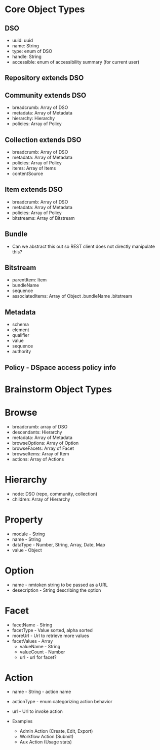 # Core Object Types
## DSO
* uuid: uuid
* name: String
* type: enum of DSO
* handle: String
* accessible: enum of accessibility summary (for current user)

## Repository extends DSO
## Community extends DSO
* breadcrumb: Array of DSO
* metadata: Array of Metadata
* hierarchy: Hierarchy
* policies: Array of Policy
## Collection extends DSO
* breadcrumb: Array of DSO
* metadata: Array of Metadata
* policies: Array of Policy
* items: Array of Items
* contentSource
## Item extends DSO
* breadcrumb: Array of DSO
* metadata: Array of Metadata
* policies: Array of Policy
* bitstreams: Array of Bitstream
## Bundle 
* Can we abstract this out so REST client does not directly manipulate this?
## Bitstream 
* parentItem: Item
* bundleName
* sequence
* associatedItems: Array of Object
  .bundleName
  .bitstream
## Metadata
* schema
* element
* qualifier
* value
* sequence
* authority
## Policy - DSpace access policy info


# Brainstorm Object Types

# Browse
* breadcrumb: array of DSO
* descendants: Hierarchy
* metadata: Array of Metadata
* browseOptions: Array of Option
* browseFacets: Array of Facet
* browseItems: Array of Item
* actions: Array of Actions

# Hierarchy
* node: DSO (repo, community, collection)  
* children: Array of Hierarchy 

# Property
* module - String
* name - String
* dataType - Number, String, Array, Date, Map
* value - Object

# Option
* name - nmtoken string to be passed as a URL
* desecription - String describing the option

# Facet
* facetName - String
* facetType - Value sorted, alpha sorted
* moreUrl - Url to retrieve more values
* facetValues - Array
  * valueName - String
  * valueCount - Number
  * url - url for facet?

# Action
* name - String - action name
* actionType - enum categorizing action behavior
* url - Url to invoke action

* Examples
  * Admin Action (Create, Edit, Export)
  * Workflow Action (Submit)
  * Aux Action (Usage stats)
